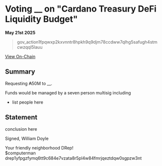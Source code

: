 # Voting __ on "Cardano Treasury DeFi Liquidity Budget"



**May 21st 2025**

> gov_action1fpqwxp2kxvnntr8hpkh9q9djm78ccdww7qlhg5safugh4stmcwzqql5lauu 

[View On-Chain]()

## Summary 

Requesting ₳50M to __.

Funds would be managed by a seven person multisig including 

- list people here


## Statement

conclusion here

Signed,
William Doyle

Your friendly neighborhood DRep! <br>
$computerman <br>
drep1yfpgzfymq6tt9c684e7vzata8r5pl4w84fmrjqeztdqw0sgpzw3nt